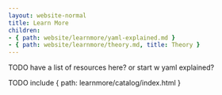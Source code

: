 ```yaml
---
layout: website-normal
title: Learn More
children:
- { path: website/learnmore/yaml-explained.md }
- { path: website/learnmore/theory.md, title: Theory }
---
```


TODO have a list of resources here?  or start w yaml explained?

TODO include { path: learnmore/catalog/index.html }
